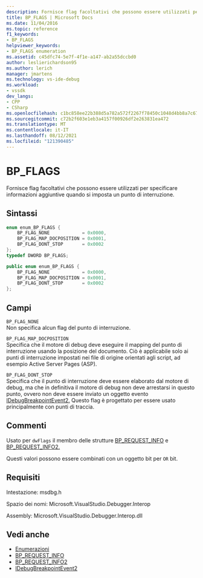 ```yaml
---
description: Fornisce flag facoltativi che possono essere utilizzati per specificare informazioni aggiuntive quando si imposta un punto di interruzione.
title: BP_FLAGS | Microsoft Docs
ms.date: 11/04/2016
ms.topic: reference
f1_keywords:
- BP_FLAGS
helpviewer_keywords:
- BP_FLAGS enumeration
ms.assetid: c45dfc74-5e7f-4f1e-a147-ab2a55dccbd0
author: leslierichardson95
ms.author: lerich
manager: jmartens
ms.technology: vs-ide-debug
ms.workload:
- vssdk
dev_langs:
- CPP
- CSharp
ms.openlocfilehash: c1bc858ee22b388d5a782a572f2267f78450c1048d4bb8a7c6718656d4d049b5
ms.sourcegitcommit: c72b2f603e1eb3a4157f00926df2e263831ea472
ms.translationtype: MT
ms.contentlocale: it-IT
ms.lasthandoff: 08/12/2021
ms.locfileid: "121390485"
---
```

# <a name="bp_flags"></a>BP_FLAGS
Fornisce flag facoltativi che possono essere utilizzati per specificare informazioni aggiuntive quando si imposta un punto di interruzione.

## <a name="syntax"></a>Sintassi

```cpp
enum enum_BP_FLAGS {
    BP_FLAG_NONE            = 0x0000,
    BP_FLAG_MAP_DOCPOSITION = 0x0001,
    BP_FLAG_DONT_STOP       = 0x0002
};
typedef DWORD BP_FLAGS;
```

```csharp
public enum enum_BP_FLAGS {
    BP_FLAG_NONE            = 0x0000,
    BP_FLAG_MAP_DOCPOSITION = 0x0001,
    BP_FLAG_DONT_STOP       = 0x0002
};
```

## <a name="fields"></a>Campi
`BP_FLAG_NONE`\
Non specifica alcun flag del punto di interruzione.

`BP_FLAG_MAP_DOCPOSITION`\
Specifica che il motore di debug deve eseguire il mapping del punto di interruzione usando la posizione del documento. Ciò è applicabile solo ai punti di interruzione impostati nei file di origine orientati agli script, ad esempio Active Server Pages (ASP).

`BP_FLAG_DONT_STOP`\
Specifica che il punto di interruzione deve essere elaborato dal motore di debug, ma che in definitiva il motore di debug non deve arrestarsi in questo punto, ovvero non deve essere inviato un oggetto evento [IDebugBreakpointEvent2.](../../../extensibility/debugger/reference/idebugbreakpointevent2.md) Questo flag è progettato per essere usato principalmente con punti di traccia.

## <a name="remarks"></a>Commenti
Usato per `dwFlags` il membro delle strutture [BP_REQUEST_INFO](../../../extensibility/debugger/reference/bp-request-info.md) e [BP_REQUEST_INFO2.](../../../extensibility/debugger/reference/bp-request-info2.md)

Questi valori possono essere combinati con un oggetto bit per `OR` bit.

## <a name="requirements"></a>Requisiti
Intestazione: msdbg.h

Spazio dei nomi: Microsoft.VisualStudio.Debugger.Interop

Assembly: Microsoft.VisualStudio.Debugger.Interop.dll

## <a name="see-also"></a>Vedi anche
- [Enumerazioni](../../../extensibility/debugger/reference/enumerations-visual-studio-debugging.md)
- [BP_REQUEST_INFO](../../../extensibility/debugger/reference/bp-request-info.md)
- [BP_REQUEST_INFO2](../../../extensibility/debugger/reference/bp-request-info2.md)
- [IDebugBreakpointEvent2](../../../extensibility/debugger/reference/idebugbreakpointevent2.md)
